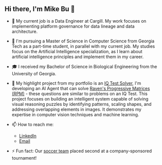 ## Hi there, I'm Mike Bu 👋

- 💼 My current job is a Data Engineer at Cargill. My work focuses on implementing platform governance for data lineage and data architecture.
  
- 📖 I'm pursuing a Master of Science in Computer Science from Georgia Tech as a part-time student, in parallel with my current job. My studies focus on the Artificial Intelligence specialization, as I learn about artificial intelligence principles and implement them in my career.

- 🎓 I received my Bachelor of Science in Biological Engineering from the University of Georgia.

- 🌱 My highlight project from my portfolio is an [IQ Test Solver](https://www.github.com/mikezbu/Computer_Vision), I'm developing an AI Agent that can solve [Raven's Progressive Matrices (RPM)](https://en.wikipedia.org/wiki/Raven%27s_Progressive_Matrices) - these questions are similar to problems on an IQ Test. This project focuses on building an intelligent system capable of solving visual reasoning puzzles by identifying patterns, scaling shapes, and addressing overlapping elements in images. It demonstrates my expertise in computer vision techniques and machine learning.
  
- 📫 How to reach me:
  - [LinkedIn](https://www.linkedin.com/in/mikezbu)
  - [Email](mailto:mikezbu97@gmail.com)

- ⚡ Fun fact: Our [soccer team](https://drive.google.com/file/d/1sgKQs0Rr3e6h7Q_OXk0ienl8NoA-s1t4/view?usp=sharing) placed second at a company-sponsored tournament!
<!--
**mikezbu/mikezbu** is a ✨ _special_ ✨ repository because its `README.md` (this file) appears on your GitHub profile.

Here are some ideas to get you started:


- 🌱 I’m currently learning ...
- 👯 I’m looking to collaborate on 
- 🤔 I’m looking for help with ...
- 💬 Ask me about ...
- 📫 How to reach me: ...
- 😄 Pronouns: ...
- ⚡ Fun fact: ...
-->
